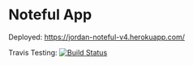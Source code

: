 Noteful App
============================

Deployed: https://jordan-noteful-v4.herokuapp.com/

Travis Testing: [![Build Status](https://travis-ci.org/thinkful-ei27/jordan-noteful-v4.svg?branch=master)](https://travis-ci.org/thinkful-ei27/jordan-noteful-v4)
